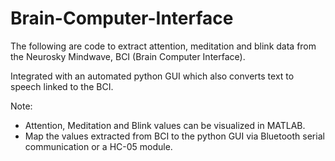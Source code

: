 # Brain-Computer-Interface
The following are code to extract attention, meditation and blink data from the Neurosky Mindwave, BCI (Brain Computer Interface).

Integrated with an automated python GUI which also converts text to speech linked to the BCI. 

Note:
- Attention, Meditation and Blink values can be visualized in MATLAB. 
- Map the values extracted from BCI to the python GUI via Bluetooth serial communication or a HC-05 module.
